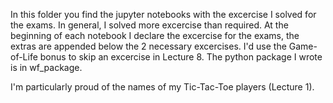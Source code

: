 In this folder you find the jupyter notebooks with the excercise I solved for
the exams.
In general, I solved more excercise than required. At the beginning of each
notebook I declare the excercise for the exams, the extras are appended below
the 2 necessary excercises.
I'd use the Game-of-Life bonus to skip an excercise in Lecture 8.
The python package I wrote is in wf_package.

I'm particularly proud of the names of my Tic-Tac-Toe players (Lecture 1).

